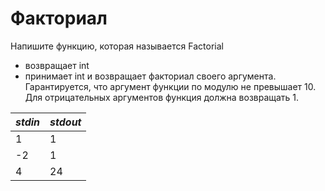 Факториал<a name="TOP"></a>
===================

Напишите функцию, которая называется Factorial
  * возвращает int
  * принимает int и возвращает факториал своего аргумента. Гарантируется, что аргумент функции по модулю не превышает 10. Для отрицательных аргументов функция должна возвращать 1.

***stdin***   | ***stdout***
------------- | -------------
1 | 1
-2 | 1
4 | 24
